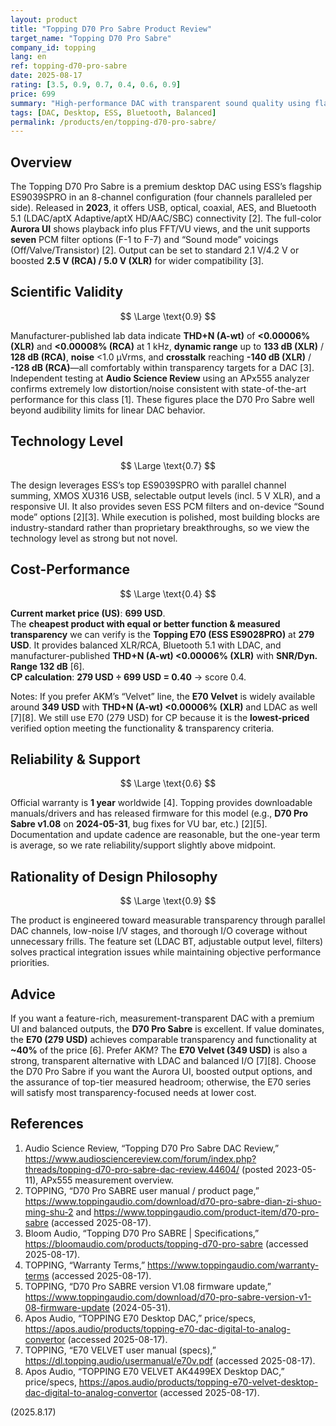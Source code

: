 ```yaml
---
layout: product
title: "Topping D70 Pro Sabre Product Review"
target_name: "Topping D70 Pro Sabre"
company_id: topping
lang: en
ref: topping-d70-pro-sabre
date: 2025-08-17
rating: [3.5, 0.9, 0.7, 0.4, 0.6, 0.9]
price: 699
summary: "High-performance DAC with transparent sound quality using flagship ES9039SPRO chip, featuring excellent measurements but at premium pricing."
tags: [DAC, Desktop, ESS, Bluetooth, Balanced]
permalink: /products/en/topping-d70-pro-sabre/
---
```


## Overview

The Topping D70 Pro Sabre is a premium desktop DAC using ESS’s flagship ES9039SPRO in an 8-channel configuration (four channels paralleled per side). Released in **2023**, it offers USB, optical, coaxial, AES, and Bluetooth 5.1 (LDAC/aptX Adaptive/aptX HD/AAC/SBC) connectivity [2]. The full-color **Aurora UI** shows playback info plus FFT/VU views, and the unit supports **seven** PCM filter options (F-1 to F-7) and “Sound mode” voicings (Off/Valve/Transistor) [2]. Output can be set to standard 2.1 V/4.2 V or boosted **2.5 V (RCA) / 5.0 V (XLR)** for wider compatibility [3].

## Scientific Validity

$$ \Large \text{0.9} $$

Manufacturer-published lab data indicate **THD+N (A-wt)** of **<0.00006% (XLR)** and **<0.00008% (RCA)** at 1 kHz, **dynamic range** up to **133 dB (XLR)** / **128 dB (RCA)**, **noise** <1.0 µVrms, and **crosstalk** reaching **-140 dB (XLR)** / **-128 dB (RCA)**—all comfortably within transparency targets for a DAC [3]. Independent testing at **Audio Science Review** using an APx555 analyzer confirms extremely low distortion/noise consistent with state-of-the-art performance for this class [1]. These figures place the D70 Pro Sabre well beyond audibility limits for linear DAC behavior.

## Technology Level

$$ \Large \text{0.7} $$

The design leverages ESS’s top ES9039SPRO with parallel channel summing, XMOS XU316 USB, selectable output levels (incl. 5 V XLR), and a responsive UI. It also provides seven ESS PCM filters and on-device “Sound mode” options [2][3]. While execution is polished, most building blocks are industry-standard rather than proprietary breakthroughs, so we view the technology level as strong but not novel.

## Cost-Performance

$$ \Large \text{0.4} $$

**Current market price (US)**: **699 USD**.  
The **cheapest product with equal or better function & measured transparency** we can verify is the **Topping E70 (ESS ES9028PRO)** at **279 USD**. It provides balanced XLR/RCA, Bluetooth 5.1 with LDAC, and manufacturer-published **THD+N (A-wt) <0.00006% (XLR)** with **SNR/Dyn. Range 132 dB** [6].  
**CP calculation**: **279 USD ÷ 699 USD = 0.40** → score 0.4.  

Notes: If you prefer AKM’s “Velvet” line, the **E70 Velvet** is widely available around **349 USD** with **THD+N (A-wt) <0.00006% (XLR)** and LDAC as well [7][8]. We still use E70 (279 USD) for CP because it is the **lowest-priced** verified option meeting the functionality & transparency criteria.

## Reliability & Support

$$ \Large \text{0.6} $$

Official warranty is **1 year** worldwide [4]. Topping provides downloadable manuals/drivers and has released firmware for this model (e.g., **D70 Pro Sabre v1.08** on **2024-05-31**, bug fixes for VU bar, etc.) [2][5]. Documentation and update cadence are reasonable, but the one-year term is average, so we rate reliability/support slightly above midpoint.

## Rationality of Design Philosophy

$$ \Large \text{0.9} $$

The product is engineered toward measurable transparency through parallel DAC channels, low-noise I/V stages, and thorough I/O coverage without unnecessary frills. The feature set (LDAC BT, adjustable output level, filters) solves practical integration issues while maintaining objective performance priorities.

## Advice

If you want a feature-rich, measurement-transparent DAC with a premium UI and balanced outputs, the **D70 Pro Sabre** is excellent. If value dominates, the **E70 (279 USD)** achieves comparable transparency and functionality at **~40%** of the price [6]. Prefer AKM? The **E70 Velvet (349 USD)** is also a strong, transparent alternative with LDAC and balanced I/O [7][8]. Choose the D70 Pro Sabre if you want the Aurora UI, boosted output options, and the assurance of top-tier measured headroom; otherwise, the E70 series will satisfy most transparency-focused needs at lower cost.

## References

1. Audio Science Review, “Topping D70 Pro Sabre DAC Review,” https://www.audiosciencereview.com/forum/index.php?threads/topping-d70-pro-sabre-dac-review.44604/ (posted 2023-05-11), APx555 measurement overview.  
2. TOPPING, “D70 Pro SABRE user manual / product page,” https://www.toppingaudio.com/download/d70-pro-sabre-dian-zi-shuo-ming-shu-2 and https://www.toppingaudio.com/product-item/d70-pro-sabre (accessed 2025-08-17).  
3. Bloom Audio, “Topping D70 Pro SABRE | Specifications,” https://bloomaudio.com/products/topping-d70-pro-sabre (accessed 2025-08-17).  
4. TOPPING, “Warranty Terms,” https://www.toppingaudio.com/warranty-terms (accessed 2025-08-17).  
5. TOPPING, “D70 Pro SABRE version V1.08 firmware update,” https://www.toppingaudio.com/download/d70-pro-sabre-version-v1-08-firmware-update (2024-05-31).  
6. Apos Audio, “TOPPING E70 Desktop DAC,” price/specs, https://apos.audio/products/topping-e70-dac-digital-to-analog-convertor (accessed 2025-08-17).  
7. TOPPING, “E70 VELVET user manual (specs),” https://dl.topping.audio/usermanual/e70v.pdf (accessed 2025-08-17).  
8. Apos Audio, “TOPPING E70 VELVET AK4499EX Desktop DAC,” price/specs, https://apos.audio/products/topping-e70-velvet-desktop-dac-digital-to-analog-convertor (accessed 2025-08-17).

(2025.8.17)

